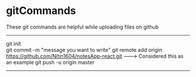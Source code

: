 # gitCommands                                                         
These git commands are helpful while uploading files on github
___________________________________________________________________________________________________________
git init \
git commit -m "message you want to write" 
git remote add origin https://github.com/Nitin1604/notesApp-react.git ---> Considered this as an example 
git push -u origin master 
____________________________________________________________________________________________________________
